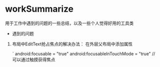 # workSummarize
用于工作中遇到的问题的一些总结，以及一些个人觉得好用的工具类

- 遇到的问题
1. 布局中EditText抢占焦点的解决办法：  在外层父布局中添加属性

   ` android:focusable = "true"       android:focusableInTouchMode = "true" //可以通过触摸获得焦点
